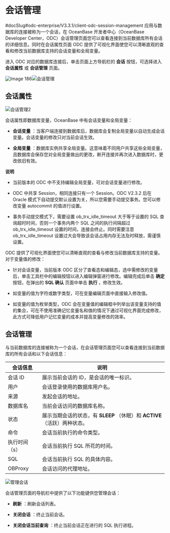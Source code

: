 会话管理 
=========================
#docSlug#odc-enterprise/V3.3.1/client-odc-session-management
应用与数据库的连接被称为一个会话，在 OceanBase 开发者中心（OceanBase Developer Center，ODC）会话管理页面您可以查看连接到当前数据库所有会话的详细信息。同时在会话属性页面 ODC 提供了可视化界面使您可以清晰直观的查看和修改当前数据库支持的会话变量和全局变量。

进入 ODC 对应的数据库连接后，单击页面上方导航栏的 **会话** 按钮，可选择进入 **会话属性** 或 **会话管理** 页面。

![Image 186](https://help-static-aliyun-doc.aliyuncs.com/assets/img/zh-CN/4639171361/p241371.png)![会话管理](https://help-static-aliyun-doc.aliyuncs.com/assets/img/zh-CN/4439984361/p342621.png)

会话属性 
-------------------------

![会话管理2](https://help-static-aliyun-doc.aliyuncs.com/assets/img/zh-CN/4639171361/p203464.png)

会话属性即数据库变量，OceanBase 中有会话变量和全局变量：

* **会话变量** ：当客户端连接到数据库后，数据库会复制全局变量以自动生成会话变量。会话变量的修改只对当前会话生效。

* **全局变量** ：数据库实例共享全局变量。这意味着不同用户共享这些全局变量，且数据库会保存您对全局变量做出的更改，断开连接并再次进入数据库时，更改依旧有效。



**说明**



* 当前版本的 ODC 中不支持编辑全局变量，可对会话变量进行修改。

  

* ODC 中共享 Session，相同连接只有一个 Session。ODC V2.3.2 后在 Oracle 模式下自动提交默认设置为关，所以您需要手动提交事务。您可以修改变量 autocommit 的值进行设置。

  

* 事务手动提交模式下，需要设置 ob_trx_idle_timeout 大于等于设置的 SQL 查询超时时间，否则一个事务内两个 SQL 之间的执行间隔超过 ob_trx_idle_timeout 设置的时间，连接会终止。同时需要注意 ob_trx_idle_timeout 设置过大会导致该会话占用内存无法及时释放，需谨慎设置。

  




ODC 提供了可视化界面使您可以清晰直观的查看与修改当前数据库支持的变量。对于变量值的修改：

* 针对会话变量，当前版本 ODC 区分了查看态和编辑态，选中需修改的变量后，单击工具栏中的编辑按钮以进入编辑弹窗进行修改。编辑完成后单击 **确定** 按钮，在弹出的 **SQL 确认** 页面中单击 **执行** ，修改生效。

  

* 如变量的值为字符或数字类型，可在变量编辑页面中直接输入修改值。

  

* 如变量的值为枚举类型，ODC 会在变量值的编辑框中列举出该变量支持的值的集合，可在不使用准确记忆变量名和值的情况下通过可视化界面完成修改，此方式可降低用户记忆变量的成本并提高变量修改的效率。

  




会话管理 
-------------------------

与当前数据库的连接被称为一个会话，在会话管理页面您可以查看连接到当前数据库的所有会话和以下会话信息：


|  会话信息   |                        说明                        |
|---------|--------------------------------------------------|
| 会话 ID   | 展示当前会话的 ID，是会话的唯一标识。                             |
| 用户      | 会话登录使用的数据库用户名。                                   |
| 来源      | 发起会话的地址。                                         |
| 数据库名    | 当前会话访问的数据库名称。                                    |
| 状态      | 展示当期会话的状态，有 **SLEEP** （休眠）和 **ACTIVE** （活跃）两种状态。 |
| 命令      | 会话当前执行的命令类型。                                     |
| 执行时间（s） | 会话当前执行 SQL 所花的时间。                                |
| SQL     | 会话当前执行 SQL 的具体内容。                                |
| OBProxy | 会话访问的代理地址。                                       |


![管理会话](https://help-static-aliyun-doc.aliyuncs.com/assets/img/zh-CN/1238140161/p203463.png)

会话管理页面的导航栏中提供了以下功能键供您管理会话：

* **刷新** ：刷新会话列表。

* **关闭会话** ：终止当前会话。

* **关闭会话当前查询** ：终止当前会话正在进行的 SQL 执行进程。



